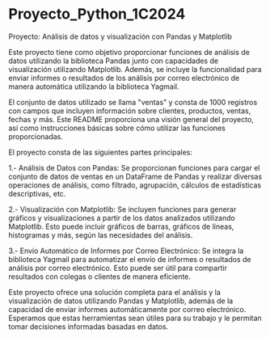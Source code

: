 # Proyecto_Python_1C2024

Proyecto: Análisis de datos y visualización con Pandas y Matplotlib

Este proyecto tiene como objetivo proporcionar funciones de análisis de datos utilizando la biblioteca Pandas junto con capacidades de visualización utilizando Matplotlib. Además, se incluye la funcionalidad para enviar informes o resultados de los análisis por correo electrónico de manera automática utilizando la biblioteca Yagmail.

El conjunto de datos utilizado se llama "ventas" y consta de 1000 registros con campos que incluyen información sobre clientes, productos, ventas, fechas y más. Este README proporciona una visión general del proyecto, así como instrucciones básicas sobre cómo utilizar las funciones proporcionadas.

El proyecto consta de las siguientes partes principales:

1.- Análisis de Datos con Pandas: Se proporcionan funciones para cargar el conjunto de datos de ventas en un DataFrame de Pandas y realizar diversas operaciones de análisis, como filtrado, agrupación, cálculos de estadísticas descriptivas, etc.

2.- Visualización con Matplotlib: Se incluyen funciones para generar gráficos y visualizaciones a partir de los datos analizados utilizando Matplotlib. Esto puede incluir gráficos de barras, gráficos de líneas, histogramas y más, según las necesidades del análisis.

3.- Envío Automático de Informes por Correo Electrónico: Se integra la biblioteca Yagmail para automatizar el envío de informes o resultados de análisis por correo electrónico. Esto puede ser útil para compartir resultados con colegas o clientes de manera eficiente.

Este proyecto ofrece una solución completa para el análisis y la visualización de datos utilizando Pandas y Matplotlib, además de la capacidad de enviar informes automáticamente por correo electrónico. Esperamos que estas herramientas sean útiles para su trabajo y le permitan tomar decisiones informadas basadas en datos.

